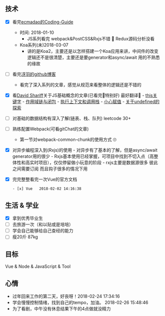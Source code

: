 ## 技术

- [x] 看完[ecmadao的Coding-Guide](https://github.com/ecmadao/Coding-Guide#%E7%AE%97%E6%B3%95--ml)
  - 时间: 2018-01-10  
    - JS系列看完  webpack&PostCSS&Rxjs不错  🤩 Redux源码分析没看
  - Koa系列(未)2018-03-07
    - 讲的是Koa2，主要还是以怎样搭建一个Koa应用来讲，中间件的改变逻辑还不是很清楚，主要还是要generator和async/await 用的不熟悉的缘故
- [ ] 看完[冴羽的github博客](https://github.com/mqyqingfeng/Blog)
  - 看完了深入系列的文章，感觉从规范来看整体的逻辑还是不错的
- [x] 看[David Shariff](http://davidshariff.com/blog/)关于JS基础概念的文章(已看完🤯特别好)   最好翻译😬
      - [this关键字](http://davidshariff.com/blog/javascript-this-keyword/)
      - [作用域链与闭包](http://davidshariff.com/blog/javascript-scope-chain-and-closures/)
      - [执行上下文和调用栈](http://davidshariff.com/blog/what-is-the-execution-context-in-javascript/)
      - [小心赋值](http://davidshariff.com/blog/chaining-variable-assignments-in-javascript-words-of-caution/)
      - [关于undefined的探索](http://davidshariff.com/blog/javascripts-undefined-explored/)
- [ ] 对基础的数据结构有深入了解(链表、栈、队列) leetcode 30+
- [ ] 熟练配置Webpack(可看gitChat的文章)
  - 第一节对webpack-common-chunk的使用方式 🙄
- [x] 对异步编程深入到(Rxjs)的使用
      - 对异步有了基本的了解，但是async/await generator用的很少
      - Rxjs基本使用已经掌握，可项目中找到不切入点（高整体性和高实时项目），仅仅停留做小玩意的阶段
      - rxjs主要是数据源很多 彼此之间需要订阅 而且钩子很多的情况下用
- [x] 完完整整看完一次Vue的官方文档

      - [x] Vue   2018-02-02 14:16:38


## 生活 & 学业

- [x] 拿到优秀毕业生
- [ ] 去旅游一次（和以贴或是培培）
- [ ] 学会自己能够给自己查经的能力
- [ ] 瘦20斤 87kg 

## 目标
Vue & Node & JavaScript & Tool



## 心情
- 过年回来工作的第二天，好丧呀！2018-02-24 17:34:16
- 学会慢慢控制情绪，找到自己的tempo，加油。 2018-02-26 15:48:46
- 为了看剧，中午没有休息结果下午的4点做就没精力